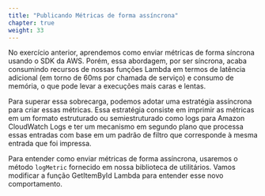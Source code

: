 ```yaml
---
title: "Publicando Métricas de forma assíncrona"
chapter: true
weight: 33
---
```


No exercício anterior, aprendemos como enviar métricas de forma síncrona usando o SDK da AWS. Porém, essa abordagem, por ser síncrona, acaba consumindo recursos de nossas funções Lambda em termos de latência adicional (em torno de 60ms por chamada de serviço) e consumo de memória, o que pode levar a execuções mais caras e lentas.

Para superar essa sobrecarga, podemos adotar uma estratégia assíncrona para criar essas métricas. Essa estratégia consiste em imprimir as métricas em um formato estruturado ou semiestruturado como logs para Amazon CloudWatch Logs e ter um mecanismo em segundo plano que processa essas entradas com base em um padrão de filtro que corresponde à mesma entrada que foi impressa.

Para entender como enviar métricas de forma assíncrona, usaremos o método `logMetric` fornecido em nossa biblioteca de utilitários. Vamos modificar a função GetItemById Lambda para entender esse novo comportamento.
